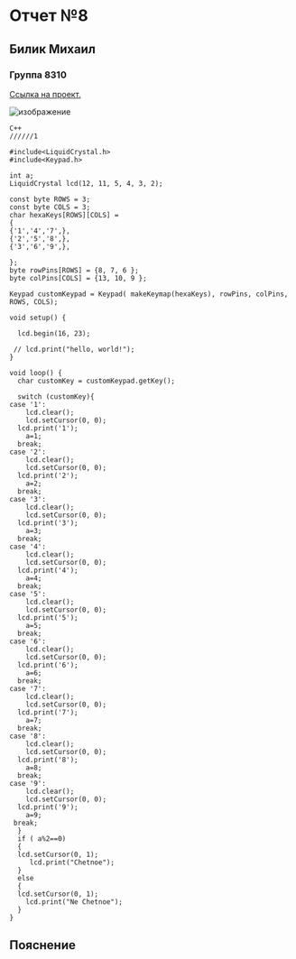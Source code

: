 
# Отчет №8
## Билик Михаил
### Группа 8310


[Ссылка на проект.](https://www.tinkercad.com/things/lQFXhApmgRb-neat-duup-albar/editel?sharecode=KEmOuWFmRSa9RF8dlvIPBPZ8co_H_y2M2J33ZksteYQ)

![изображение](https://user-images.githubusercontent.com/115870792/198043119-b4389a1c-d22d-4036-a82a-ea96a987b528.png)


```
С++
//////1

#include<LiquidCrystal.h> 
#include<Keypad.h>  
 
int a; 
LiquidCrystal lcd(12, 11, 5, 4, 3, 2); 
 
const byte ROWS = 3;  
const byte COLS = 3;  
char hexaKeys[ROWS][COLS] =  
{ 
{'1','4','7',},  
{'2','5','8',}, 
{'3','6','9',}, 
 
}; 
byte rowPins[ROWS] = {8, 7, 6 };  
byte colPins[COLS] = {13, 10, 9 };  
 
Keypad customKeypad = Keypad( makeKeymap(hexaKeys), rowPins, colPins, ROWS, COLS);  
 
void setup() { 
   
  lcd.begin(16, 23); 
 
 // lcd.print("hello, world!"); 
} 
 
void loop() { 
  char customKey = customKeypad.getKey();  
   
  switch (customKey){ 
case '1': 
    lcd.clear(); 
    lcd.setCursor(0, 0); 
  lcd.print('1');  
    a=1; 
  break;  
case '2': 
    lcd.clear(); 
    lcd.setCursor(0, 0); 
  lcd.print('2'); 
    a=2; 
  break;  
case '3':  
    lcd.clear(); 
    lcd.setCursor(0, 0); 
  lcd.print('3'); 
    a=3; 
  break;  
case '4':  
    lcd.clear(); 
    lcd.setCursor(0, 0); 
  lcd.print('4'); 
    a=4; 
  break;  
case '5':  
    lcd.clear(); 
    lcd.setCursor(0, 0); 
  lcd.print('5');  
    a=5; 
  break;  
case '6':  
    lcd.clear(); 
    lcd.setCursor(0, 0); 
  lcd.print('6'); 
    a=6; 
  break;  
case '7':  
    lcd.clear(); 
    lcd.setCursor(0, 0); 
  lcd.print('7'); 
    a=7; 
  break;  
case '8':  
    lcd.clear(); 
    lcd.setCursor(0, 0); 
  lcd.print('8');  
    a=8; 
  break;  
case '9':  
    lcd.clear(); 
    lcd.setCursor(0, 0); 
  lcd.print('9');  
    a=9; 
 break; 
  } 
  if ( a%2==0) 
  { 
  lcd.setCursor(0, 1); 
     lcd.print("Chetnoe"); 
  } 
  else 
  { 
  lcd.setCursor(0, 1); 
    lcd.print("Ne Chetnoe");    
  } 
}

```

## Пояснение
